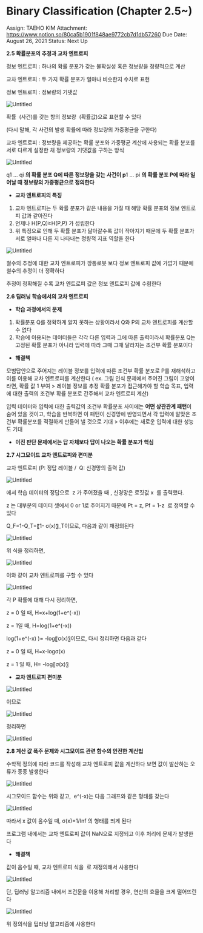 # Binary Classification (Chapter 2.5~)

Assign: TAEHO KIM
Attachment: https://www.notion.so/80ca5b1901f848ae9772cb7d1db57260
Due Date: August 26, 2021
Status: Next Up

**2.5 확률분포의 추정과 교차 엔트로피**

정보 엔트로피 : 하나의 확률 분포가 갖는 불확실성 혹은 정보량을 정량적으로 계산

교차 엔트로피 : 두 가지 확률 분포가 얼마나 비슷한지 수치로 표현

정보 엔트로피 : 정보량의 기댓값

![Untitled](Binary%20Classification%20(Chapter%202%205~)%203823cef490c64429a51baedcc3dea6aa/Untitled.png)

확률  (사건)를 갖는 항의 정보량  (확률값)으로 표현할 수 있다

(다시 말해, 각 사건의 발생 확률에 따라 정보량의 가중평균을 구한다)

교차 엔트로피 : 정보량을 제공하는 확률 분포와 가중평균 계산에 사용되는 확률 분포를 서로 다르게 설정한 채 정보량의 기댓값을 구하는 방식

![Untitled](Binary%20Classification%20(Chapter%202%205~)%203823cef490c64429a51baedcc3dea6aa/Untitled%201.png)

q1 ... qi **의 확률 분포 Q에 따른 정보량을 갖는 사건이 p**1 ... pi **의 확률 분포 P에 따라 일어날 때 정보량의 가중평균으로 정의한다**

- **교차 엔트로피의 특징**
1. 교차 엔트로피는 두 확률 분포가 같은 내용을 가질 때 해당 확률 분포의 정보 엔트로피 값과 같아진다
2. 언제나 H(P,Q)≥H(P,P) 가 성립한다
3. 위 특징으로 인해 두 확률 분포가 닮아갈수록 값이 작아지기 때문에 두 확률 분포가 서로 얼마나 다른 지 나타내는 정량적 지표 역할을 한다

![Untitled](Binary%20Classification%20(Chapter%202%205~)%203823cef490c64429a51baedcc3dea6aa/Untitled%202.png)

철수의 추정에 대한 교차 엔트로피가 깡통로봇 보다 정보 엔트로피 값에 가깝기 때문에 철수의 추정이 더 정확하다

추정이 정확해질 수록 교차 엔트로피 값은 정보 엔트로피 값에 수렴한다

**2.6 딥러닝 학습에서의 교차 엔트로피**

- **학습 과정에서의 문제**
1. 확률분포 Q를 정확하게 알지 못하는 상황이라서 Q와 P의 교차 엔트로피를 계산할 수 없다
2. 학습에 이용되는 데이터들은 각각 다른 입력과 그에 따른 출력이라서 확률분포 Q는 고정된 확률 분포가 아니라 입력에 따라 그때 그때 달라지는 조건부 확률 분포이다

- **해결책**

모범답안으로 주어지는 레이블 정보를 입력에 따른 조건부 확률 분포로 P를 재해석하고 이를 이용해 교차 엔트로피를 계산한다 ( ex. 그림 인식 문제에서 주어진 그림이 고양이라면, 확률 값 1 부여 > 레이블 정보를 추정 확률 분포가 접근해가야 할 학습 목표, 입력에 대한 출력의 조건부 확률 분포로 간주해서 교차 엔트로피 계산)

입력 데이터와 입력에 대한 출력값의 조건부 확률분포 사이에는 **어떤 상관관계 패턴**이 숨어 있을 것이고, 학습을 반복하면 이 패턴이 신경망에 반영되면서 각 입력에 알맞은 조건부 확률분포를 적절하게 만들어 낼 것으로 기대 > 이후에는 새로운 입력에 대한 성능도 기대

- **이진 판단 문제에서는 답 자체보다 답이 나오는 확률 분포가 핵심**

**2.7 시그모이드 교차 엔트로피와 편미분**

교차 엔트로피 (P: 정답 레이블 /  Q: 신경망의 출력 값)

![Untitled](Binary%20Classification%20(Chapter%202%205~)%203823cef490c64429a51baedcc3dea6aa/Untitled%203.png)

에서 학습 데이터의 정답으로  z 가 주어졌을 때 , 신경망은 로짓값 x  를 출력했다.

z 는 대부분의 데이터 셋에서 0 or 1로 주어지기 때문에 Pt = z, Pf = 1-z  로 정의할 수 있다

Q_F=1-Q_T=〖1- σ(x)〗_T이므로, 다음과 같이 재정의된다

![Untitled](Binary%20Classification%20(Chapter%202%205~)%203823cef490c64429a51baedcc3dea6aa/Untitled%204.png)

위 식을 정리하면,

![Untitled](Binary%20Classification%20(Chapter%202%205~)%203823cef490c64429a51baedcc3dea6aa/Untitled%205.png)

이와 같이 교차 엔트로피를 구할 수 있다

![Untitled](Binary%20Classification%20(Chapter%202%205~)%203823cef490c64429a51baedcc3dea6aa/Untitled%206.png)

각 P 확률에 대해 다시 정리하면,

z = 0 일 때, H=x+log⁡(1+e^(-x))

z = 1일 때, H=log⁡(1+e^(-x))

log⁡(1+e^(-x) )= -log⁡〖σ(x)〗이므로, 다시 정리하면 다음과 같다

z = 0 일 때, H=x-log⁡σ(x)

z = 1 일 때, H= -log⁡〖σ(x)〗

- **교차 엔트로피 편미분**

![Untitled](Binary%20Classification%20(Chapter%202%205~)%203823cef490c64429a51baedcc3dea6aa/Untitled%207.png)

이므로

![Untitled](Binary%20Classification%20(Chapter%202%205~)%203823cef490c64429a51baedcc3dea6aa/Untitled%208.png)

정리하면

![Untitled](Binary%20Classification%20(Chapter%202%205~)%203823cef490c64429a51baedcc3dea6aa/Untitled%209.png)

**2.8 계산 값 폭주 문제와 시그모이드 관련 함수의 안전한 계산법**

수학적 정의에 따라 코드를 작성해 교차 엔트로피 값을 계산하다 보면 값이 발산하는 오류가 종종 발생한다

![Untitled](Binary%20Classification%20(Chapter%202%205~)%203823cef490c64429a51baedcc3dea6aa/Untitled%2010.png)

시그모이드 함수는 위와 같고,  e^(-x)는 다음 그래프와 같은 형태를 갖는다

![Untitled](Binary%20Classification%20(Chapter%202%205~)%203823cef490c64429a51baedcc3dea6aa/Untitled%2011.png)

따라서 x 값이 음수일 때, σ(x)=1/Inf 의 형태를 띄게 된다

프로그램 내에서는 교차 엔트로피 값이 NaN으로 지정되고 이후 처리에 문제가 발생한다

- **해결책**

값이 음수일 때, 교차 엔트로피 식을  로 재정의해서 사용한다

![Untitled](Binary%20Classification%20(Chapter%202%205~)%203823cef490c64429a51baedcc3dea6aa/Untitled%2012.png)

단, 딥러닝 알고리즘 내에서 조건문을 이용해 처리할 경우, 연산의 효율을 크게 떨어뜨린다

![Untitled](Binary%20Classification%20(Chapter%202%205~)%203823cef490c64429a51baedcc3dea6aa/Untitled%2013.png)

위 정의식을 딥러닝 알고리즘에 사용한다